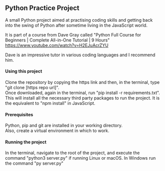 ## Python Practice Project  
A small Python project aimed at practising coding skills and getting back into the swing of Python after sometime living in the JavaScript world.  

It is part of a course from Dave Gray called "Python Full Course for Beginners | Complete All-in-One Tutorial | 9 Hours"  
https://www.youtube.com/watch?v=H2EJuAcrZYU  

Dave is an impressive tutor in various coding languages and I recommend him.  

#### Using this project
Clone the repository by copying the https link and then, in the terminal, type "git clone [https repo url]".  
Once downloaded, again in the terminal, run "pip install -r requirements.txt". This will install all the necessary third party packages to run the project. It is the equivalent to "npm install" in JavaScript.  

#### Prerequisites  
Python, pip and git are installed in your working directory.  
Also, create a virtual environment in which to work.

#### Running the project  
In the terminal, navigate to the root of the project, and execute the command "python3 server.py" if running Linux or macOS. In Windows run the command "py server.py"  




